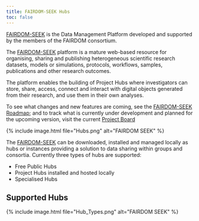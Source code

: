 ```yaml
---
title: FAIRDOM-SEEK Hubs
toc: false
---
```



[FAIRDOM-SEEK](https://seek4science.org/) is the Data Management Platform developed and supported by the members of the FAIRDOM consortium.   

The [FAIRDOM-SEEK](https://seek4science.org/) platform is a mature web-based resource for organising, sharing and publishing heterogeneous scientific research datasets, models or simulations, protocols, workflows, samples, publications and other research outcomes.  

The platform enables the building of Project Hubs where investigators can store, share, access, connect and interact with digital objects generated from their research, and use them in their own analyses.   

To see what changes and new features are coming, see the [FAIRDOM-SEEK Roadmap](https://docs.seek4science.org/tech/roadmap.html); 
and to track what is currently under development and planned for the upcoming version, visit the current [Project Board]({{site.github_project_board}})

{% include image.html file="Hubs.png" alt="FAIRDOM SEEK" %}


The [FAIRDOM-SEEK](https://seek4science.org/) can be downloaded, installed and managed locally as hubs or instances providing a solution to data sharing within groups and consortia. Currently three types of hubs are supported:

*	Free Public Hubs 
*	Project Hubs installed and hosted locally 
*	Specialised Hubs 

## Supported Hubs
{% include image.html file="Hub_Types.png" alt="FAIRDOM SEEK" %}
